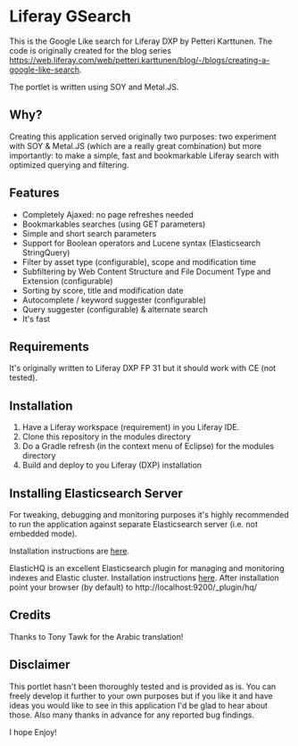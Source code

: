 # Liferay GSearch

This is the Google Like search for Liferay DXP by Petteri Karttunen. The code is originally created for the blog series https://web.liferay.com/web/petteri.karttunen/blog/-/blogs/creating-a-google-like-search.

The portlet is written using SOY and Metal.JS. 

## Why?
Creating this application served originally two purposes: two experiment with SOY & Metal.JS (which are a really great combination) but more importantly: to make a simple, fast and bookmarkable Liferay search with optimized querying and filtering. 

## Features

* Completely Ajaxed: no page refreshes needed
* Bookmarkables searches (using GET parameters)
* Simple and short search parameters
* Support for Boolean operators and Lucene syntax (Elasticsearch StringQuery)
* Filter by asset type (configurable), scope and modification time
* Subfiltering by Web Content Structure and File Document Type and Extension (configurable)
* Sorting by score, title and modification date
* Autocomplete / keyword suggester (configurable)
* Query suggester (configurable) & alternate search
* It's fast

## Requirements
It's originally written to Liferay DXP FP 31 but it should work with CE (not tested).

## Installation
1. Have a Liferay workspace (requirement) in you Liferay IDE. 
2. Clone this repository in the modules directory
3. Do a Gradle refresh (in the context menu of Eclipse) for the modules directory
4. Build and deploy to you Liferay (DXP) installation

## Installing Elasticsearch Server
For tweaking, debugging and monitoring purposes it's highly recommended to run the application against separate Elasticsearch server (i.e. not embedded mode).

Installation instructions are [here](https://dev.liferay.com/discover/deployment/-/knowledge_base/7-0/installing-elasticsearch).

ElasticHQ is an excellent Elasticsearch plugin for managing and monitoring indexes and Elastic cluster. Installation instructions [here](http://www.elastichq.org/support_plugin.html). After installation point your browser (by default) to http://localhost:9200/_plugin/hq/


## Credits
Thanks to Tony Tawk for the Arabic translation!

## Disclaimer
This portlet hasn't been thoroughly tested and is provided as is. You can freely develop it further to your own purposes but if you like it and have ideas you would like to see in this application I'd be glad to hear about those. Also many thanks in advance for any reported bug findings.

I hope 
Enjoy!
